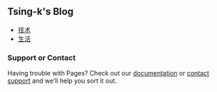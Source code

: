 ## Tsing-k's Blog

- [技术](./tech/tech.md)
- [生活](./life/life.md)

### Support or Contact

Having trouble with Pages? Check out our [documentation](https://docs.github.com/categories/github-pages-basics/) or [contact support](https://support.github.com/contact) and we’ll help you sort it out.
